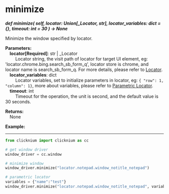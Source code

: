 # minimize

***def minimize(
        self, 
        locator: Union[_Locator, str],
        locator_variables: dict = {}, 
        timeout: int = 30
    ) -> None***  

Minimize the window specified by locator.  

**Parameters:**  
    &emsp;**locator[Required]**: str | _Locator   
        &emsp;&emsp; Locator string, the visit path of locator for target UI element, eg: 'locator.chrome.bing.search_sb_form_q', locator store is chrome, and locator name is search_sb_form_q. For more details, please refer to [Locator](./../../../concepts/locator.md).   
    &emsp;**locator_variables**: dict  
        &emsp;&emsp; Locator variables, set to initialize parameters in locator, eg: `{ "row": 1,  "column": 1}`, more about variables, please refer to [Parametric Locator](./../../../concepts/parametric_locator.md).  
    &emsp;**timeout**: int  
        &emsp;&emsp; Timeout for the operation, the unit is second, and the default value is 30 seconds.

**Returns:**  
    &emsp;None

**Example:**
***
```python
from clicknium import clicknium as cc

# get window driver
window_driver = cc.window

# minimize window
window_driver.minimize("locator.notepad.window_notitle_notepad")

# parametric locator
variables = {"name":"test"}
window_driver.minimize("locator.notepad.window_notitle_notepad", variables)
```